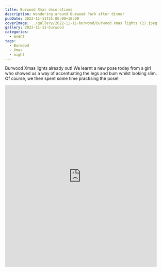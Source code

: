 ```yaml
---
title: Burwood Xmas decorations
description: Wandering around Burwood Park after dinner
pubDate: 2022-11-11T21:00:00+10:00
coverImage: ../gallery/2022-11-11-burwood/Burwood Xmas lights (2).jpeg
gallery: 2022-11-11-burwood
categories:
  - event
tags:
  - Burwood
  - Xmas
  - night
---
```


Burwood Xmas lights already out! We learnt a new pose today from a girl who showed us a way of accentuating the legs and bum whilst looking slim. Of course, we then spent some time practising the pose!

<iframe src="https://www.facebook.com/plugins/post.php?href=https%3A%2F%2Fwww.facebook.com%2Fchris1.tham%2Fposts%2Fpfbid023qhB9W9azko838wTad9Y7GHW2nStDWqDQPifmcttK5rSQvpHLYgeYqDSqq5LY6Vvl&show_text=true&width=500" width="500" height="601" style="border:none;overflow:hidden" scrolling="no" frameborder="0" allowfullscreen="true" allow="autoplay; clipboard-write; encrypted-media; picture-in-picture; web-share"></iframe>
